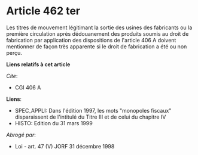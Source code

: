 # Article 462 ter

Les titres de mouvement légitimant la sortie des usines des fabricants ou la première circulation après dédouanement des
produits soumis au droit de fabrication par application des dispositions de l'article 406 A doivent mentionner de façon très
apparente si le droit de fabrication a été ou non perçu.

**Liens relatifs à cet article**

_Cite_:

  - CGI 406 A

**Liens**:

  - SPEC_APPLI: Dans l'édition 1997, les mots "monopoles fiscaux" disparaissent de l'intitulé du Titre III et de celui du chapitre IV
  - HISTO: Edition du 31 mars 1999

_Abrogé par_:

  - Loi - art. 47 (V) JORF 31 décembre 1998
